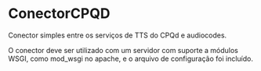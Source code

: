 # ConectorCPQD

Conector simples entre os serviços de TTS do CPQd e audiocodes. 

O conector deve ser utilizado com um servidor com suporte a módulos WSGI, como mod_wsgi no apache, e o arquivo de configuração foi incluído.
